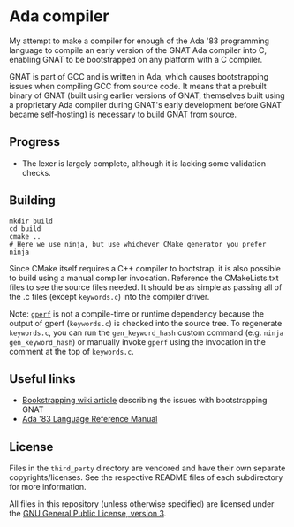 # Ada compiler

My attempt to make a compiler for enough of the Ada '83 programming language to compile an early version
of the GNAT Ada compiler into C, enabling GNAT to be bootstrapped on any platform with a C compiler.

GNAT is part of GCC and is written in Ada, which causes bootstrapping issues
when compiling GCC from source code. It means that a prebuilt binary of GNAT (built
using earlier versions of GNAT, themselves built using a proprietary Ada compiler
during GNAT's early development before GNAT became self-hosting) is necessary to build
GNAT from source.

## Progress

- The lexer is largely complete, although it is lacking some validation checks.

## Building

    mkdir build
    cd build
    cmake ..
    # Here we use ninja, but use whichever CMake generator you prefer
    ninja

Since CMake itself requires a C++ compiler to bootstrap, it is also possible to build using a manual compiler
invocation. Reference the CMakeLists.txt files to see the source files needed. It should be as simple as passing
all of the .c files (except `keywords.c`) into the compiler driver.

Note: [`gperf`](https://www.gnu.org/software/gperf/) is not a compile-time or runtime dependency because the output of gperf (`keywords.c`) is checked into
the source tree. To regenerate `keywords.c`, you can run the `gen_keyword_hash` custom command (e.g. `ninja gen_keyword_hash`)
or manually invoke `gperf` using the invocation in the comment at the top of `keywords.c`.

## Useful links

- [Bookstrapping wiki article](https://bootstrapping.miraheze.org/wiki/Bootstrapping_Specific_Languages#Ada_and_SPARK) describing the issues with bootstrapping GNAT
- [Ada '83 Language Reference Manual](http://archive.adaic.com/standards/83lrm/html/ada_lrm.html)

## License

Files in the `third_party` directory are vendored and have their own separate copyrights/licenses. See the respective README
files of each subdirectory for more information.

All files in this repository (unless otherwise specified) are licensed under the [GNU General Public License, version 3](https://www.gnu.org/licenses/gpl-3.0.html).
